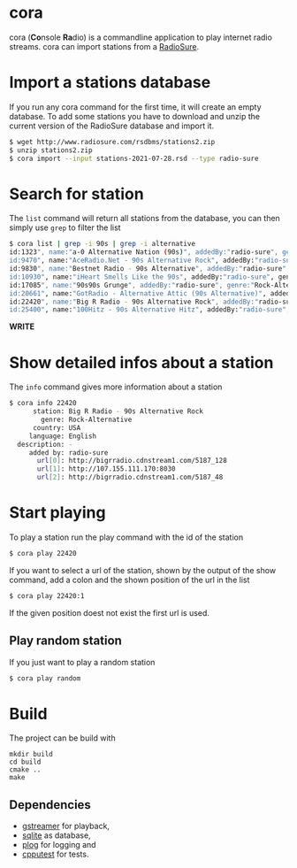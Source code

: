 cora
=====

cora (**Co**nsole **Ra**dio) is a commandline application to play internet radio streams. cora can import
stations from a [RadioSure](http://www.radiosure.com/stations/).

# Import a stations database

If you run any cora command for the first time, it will create an empty database. To add some stations
you have to download and unzip the current version of the RadioSure database and import it.

```bash
$ wget http://www.radiosure.com/rsdbms/stations2.zip
$ unzip stations2.zip
$ cora import --input stations-2021-07-28.rsd --type radio-sure 
```

# Search for station

The `list` command will return all stations from the database, you can then simply use `grep` to filter
the list

```bash
$ cora list | grep -i 90s | grep -i alternative
id:1323", name:"a-0 Alternative Nation (90s)", addedBy:"radio-sure", genre:"Rock-Alternative", country:"USA", language:"English"
id:9470", name:"AceRadio.Net - 90s Alternative Rock", addedBy:"radio-sure", genre:"Rock-Alternative", country:"USA", language:"English"
id:9830", name:"Bestnet Radio - 90s Alternative", addedBy:"radio-sure", genre:"90s", country:"USA", language:"English"
id:10930", name:"iHeart Smells Like the 90s", addedBy:"radio-sure", genre:"Rock-Alternative", country:"USA", language:"English"
id:17085", name:"90s90s Grunge", addedBy:"radio-sure", genre:"Rock-Alternative", country:"Germany", language:"German"
id:20661", name:"GotRadio - Alternative Attic (90s Alternative)", addedBy:"radio-sure", genre:"90s", country:"USA", language:"English"
id:22420", name:"Big R Radio - 90s Alternative Rock", addedBy:"radio-sure", genre:"Rock-Alternative", country:"USA", language:"English"
id:25400", name:"100Hitz - 90s Alternative Hitz", addedBy:"radio-sure", genre:"90s", country:"USA", language:"English"
```

**WRITE**

# Show detailed infos about a station

The `info` command gives more information about a station

```bash
$ cora info 22420
      station: Big R Radio - 90s Alternative Rock
        genre: Rock-Alternative
      country: USA
     language: English
  description: -
     added by: radio-sure
       url[0]: http://bigrradio.cdnstream1.com/5187_128
       url[1]: http://107.155.111.170:8030
       url[2]: http://bigrradio.cdnstream1.com/5187_48  
```

# Start playing

To play a station run the play command with the id of the station

```bash
$ cora play 22420
```

If you want to select a url of the station, shown by the output of the show command, add a colon
and the shown position of the url in the list

```bash
$ cora play 22420:1
```

If the given position doest not exist the first url is used.

## Play random station

If you just want to play a random station

```bash
$ cora play random
```

# Build

The project can be build with

    mkdir build
    cd build
    cmake ..
    make

## Dependencies

* [gstreamer](https://gstreamer.freedesktop.org/) for playback,
* [sqlite](https://sqlite.org/index.html) as database,
* [plog](https://github.com/SergiusTheBest/plog) for logging and
* [cpputest](https://cpputest.github.io/) for tests.
